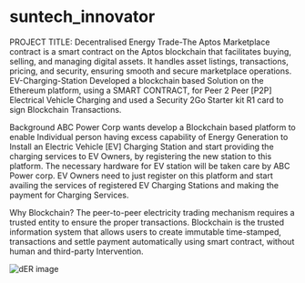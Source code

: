 # suntech_innovator
PROJECT TITLE:
Decentralised Energy Trade-The Aptos Marketplace contract is a smart contract on the Aptos blockchain that facilitates buying, selling, and managing digital assets. It handles asset listings, transactions, pricing, and security, ensuring smooth and secure marketplace operations.
EV-Charging-Station
Developed a blockchain based Solution on the Ethereum platform, using a SMART CONTRACT, for Peer 2 Peer [P2P] Electrical Vehicle Charging and used a Security 2Go Starter kit R1 card to sign Blockchain Transactions.

Background
ABC Power Corp wants develop a Blockchain based platform to enable Individual person having excess capability of Energy Generation to Install an Electric Vehicle [EV] Charging Station and start providing the charging services to EV Owners, by registering the new station to this platform. The necessary hardware for EV station will be taken care by ABC Power corp. EV Owners need to just register on this platform and start availing the services of registered EV Charging Stations and making the payment for Charging Services.

Why Blockchain?
The peer-to-peer electricity trading mechanism requires a trusted entity to ensure the proper transactions. Blockchain is the trusted information system that allows users to create immutable time-stamped, transactions and settle payment automatically using smart contract, without human and third-party Intervention.

![dER image](https://github.com/user-attachments/assets/362b2e8d-d6ee-4aec-9e7f-adb15e331503)





